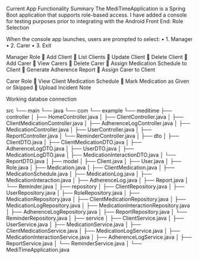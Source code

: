 Current App Functionality Summary
The MediTimeApplication is a Spring Boot application that supports role-based access. I have added a console for testing purposes prior to integrating with the Android Front End:
Role Selection

When the console app launches, users are prompted to select:
•	1. Manager
•	2. Carer
•	3. Exit

Manager Role
	Add Client
	List Clients
	Update Client
	Delete Client
	Add Carer
	View Carers
	Delete Carer
	Assign Medication Schedule to Client
	Generate Adherence Report
	Assign Carer to Client

Carer Role
	View Client Medication Schedule
	Mark Medication as Given or Skipped
	Upload Incident Note

Working databse connection

src
└── main
    └── java
        └── com
            └── example
                └── meditime
                    ├── controller
                    │   ├── HomeController.java
                    │   ├── ClientController.java
                    │   ├── ClientMedicationController.java
                    │   ├── AdherenceLogController.java
                    │   ├── MedicationController.java
                    │   ├── UserController.java
                    │   ├── ReportController.java
                    │   └── ReminderController.java
                    │
                    ├── dto
                    │   ├── ClientDTO.java
                    │   ├── ClientMedicationDTO.java
                    │   ├── AdherenceLogDTO.java
                    │   ├── UserDTO.java
                    │   ├── MedicationLogDTO.java
                    │   ├── MedicationInteractionDTO.java
                    │   └── ReportDTO.java
                    │
                    ├── model
                    │   ├── Client.java
                    │   ├── User.java
                    │   ├── Role.java
                    │   ├── Medication.java
                    │   ├── ClientMedication.java
                    │   ├── MedicationSchedule.java
                    │   ├── MedicationLog.java
                    │   ├── MedicationInteraction.java
                    │   ├── AdherenceLog.java
                    │   ├── Report.java
                    │   └── Reminder.java
                    │
                    ├── repository
                    │   ├── ClientRepository.java
                    │   ├── UserRepository.java
                    │   ├── RoleRepository.java
                    │   ├── MedicationRepository.java
                    │   ├── ClientMedicationRepository.java
                    │   ├── MedicationLogRepository.java
                    │   ├── MedicationInteractionRepository.java
                    │   ├── AdherenceLogRepository.java
                    │   ├── ReportRepository.java
                    │   └── ReminderRepository.java
                    │
                    ├── service
                    │   ├── ClientService.java
                    │   ├── UserService.java
                    │   ├── MedicationService.java
                    │   ├── ClientMedicationService.java
                    │   ├── MedicationLogService.java
                    │   ├── MedicationInteractionService.java
                    │   ├── AdherenceLogService.java
                    │   ├── ReportService.java
                    │   └── ReminderService.java
                    │
                    └── MediTimeApplication.java